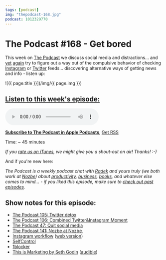 ```yaml
---
tags: [podcast]
img: "thepodcast-168.jpg"
podcast: 1012329770
---
```


# The Podcast #168 - Get bored

This week on [The Podcast][p] we discuss social media and distractions... and [yet](https://sliwinski.com/thepodcast-105/) [again](https://sliwinski.com/thepodcast-106/) try to figure out a way out of the compulsive behavior of checking [Instagram](https://instagram.com/michaelsliwinski) or [Twitter](https://twitter.com/MSliwinski) feeds... discovering alternative ways of getting news and info - listen up:

<!--More-->

![{{ page.title }}](/img/{{ page.img }})

## [Listen to this week's episode:][e]

<audio controls>
<source src="https://files.nozbe.com/podcast/168.mp3" type="audio/mpeg">
</audio>

**[Subscribe to The Podcast in Apple Podcasts][i]**, [Get RSS][rss]

Time: ~ 45 minutes

*If you [rate us on iTunes][i], we might give you a shout-out on air! Thanks! :-)*

And if you're new here:

*The Podcast is a weekly podcast chat with [Radek][r] and yours truly (we both work at [Nozbe][n]) about [productivity](/tag/productivity), [business](/tag/business), [books](/tag/books), and whatever else comes to mind… - if you liked this episode, make sure to [check out past episodes](/tag/podcast).*

## Show notes for this episode:

  * [The Podcast 105: Twitter detox](https://thepodcast.fm/105)
  * [The Podcast 106: Combined Twitter&Instagram Moment](https://thepodcast.fm/106)
  * [The Podcast 47: Quit social media](https://thepodcast.fm/episodes/47)
  * [The Podcast 141: Nozbe at Nozbe ](https://thepodcast.fm/141)
  * [Instagram workflow](https://workflow.is/workflows/b0a79219594c468ea7537cf18f2572cf) ([web version](http://radex.io/instagram.html))
  * [SelfControl](https://selfcontrolapp.com/)
  * [1blocker](https://1blocker.com/)
  * [This is Marketing by Seth Godin](https://www.amazon.com/This-Marketing-Cant-Until-Learn/dp/0525540830/) ([audible](https://www.audible.com/pd/This-Is-Marketing-Audiobook/B07DKSPL43))

[y]: https://michael.gratis/thepodcastyt
[rss]: http://thepodcast.fm/episodes?format=RSS
[e]: http://thepodcast.fm/episodes/168

[p]: https://michael.gratis/thepodcastfm
[n]: https://michael.gratis/nozbe
[r]: https://michael.gratis/radex
[i]: https://michael.gratis/thepodcast
[o]: https://michael.gratis/ipadonly


